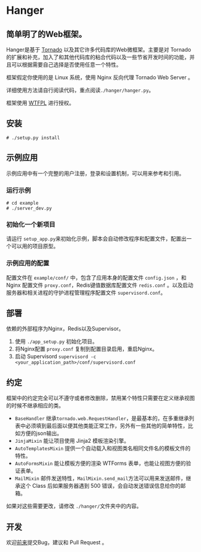 # Hanger
## 简单明了的Web框架。

Hanger是基于 [Tornado](http://www.tornadoweb.org/) 以及其它许多代码库的Web微框架。主要是对 Tornado 的扩展和补充，加入了和其他代码库的粘合代码以及一些节省开发时间的功能，并且可以根据需要自己选择是否使用任意一个特性。

框架假定你使用的是 Linux 系统，使用 Nginx 反向代理 Tornado Web Server 。

详细使用方法请自行阅读代码，重点阅读`./hanger/hanger.py`。

框架使用 [WTFPL](http://sam.zoy.org/wtfpl/COPYING) 进行授权。

## 安装

    # ./setup.py install

## 示例应用

示例应用中有一个完整的用户注册，登录和设置机制，可以用来参考和引用。

### 运行示例

    # cd example
    # ./server_dev.py

### 初始化一个新项目

请运行 `setup_app.py`来初始化示例，脚本会自动修改程序和配置文件，配置出一个可以用的项目原型。

### 示例应用的配置

配置文件在 `example/conf/` 中，包含了应用本身的配置文件 `config.json` ，和 Nginx 配置文件 `proxy.conf`，Redis键值数据库配置文件 `redis.conf` 。以及启动服务器和相关进程的守护进程管理程序配置文件 `supervisord.conf`。

## 部署
依赖的外部程序为Nginx，Redis以及Supervisor。

1. 使用 `./app_setup.py` 初始化项目。
2. 将Nginx配置 `proxy.conf` 复制到配置目录启用，重启Nginx。
3. 启动 Supervisord `supervisord -c <your_application_path>/conf/supervisord.conf`

## 约定

框架中的约定完全可以不遵守或者修改删除，禁用某个特性只需要在定义继承视图的时候不继承相应的类。

* `BaseHandler` 继承`tornado.web.RequestHandler`，是最基本的，在多重继承列表中必须填到最后面以便其他类能正常工作，另外有一些其他的简单特性，比如方便的json输出。
* `JinjaMixin` 能让项目使用 Jinja2 模板渲染引擎。
* `AutoTemplatesMixin` 提供一个自动载入和视图类名相同文件名的模板文件的特性。
* `AutoFormsMixin` 能让模板方便的渲染 WTForms 表单，也能让视图方便的验证表单。
* `MailMixin` 邮件发送特性，`MailMixin.send_mail`方法可以用来发送邮件，继承这个 Class 后如果服务器遇到 500 错误，会自动发送错误信息给你的邮箱。

如果对这些需要更改，请修改 `./hanger/`文件夹中的内容。

## 开发

欢迎[前来](https://github.com/tioover/hanger)提交Bug，建议和 Pull Request 。
